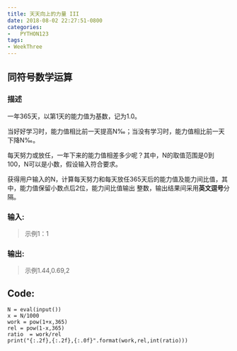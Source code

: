 ```yaml
---
title: 天天向上的力量 III
date: 2018-08-02 22:27:51-0800
categories:
-   PYTHON123
tags:
- WeekThree
---
```

## 同符号数学运算
### 描述
一年365天，以第1天的能力值为基数，记为1.0。  

当好好学习时，能力值相比前一天提高N‰；当没有学习时，能力值相比前一天下降N‰。  

每天努力或放任，一年下来的能力值相差多少呢？其中，N的取值范围是0到100，N可以是小数，假设输入符合要求。  

获得用户输入的N，计算每天努力和每天放任365天后的能力值及能力间比值，其中，能力值保留小数点后2位，能力间比值输出
整数，输出结果间采用**英文逗号**分隔。  
  
### 输入:  
>示例1：1
### 输出:  
>示例1.44,0.69,2  

## Code:  

``` 
N = eval(input())
x = N/1000
work = pow(1+x,365)
rel = pow(1-x,365)
ratio  = work/rel
print("{:.2f},{:.2f},{:.0f}".format(work,rel,int(ratio)))



```

